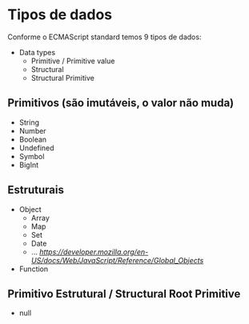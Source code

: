 # Tipos de dados

Conforme o ECMAScript standard temos 9 tipos de dados:

* Data types
  * Primitive / Primitive value
  * Structural
  * Structural Primitive

## Primitivos (são imutáveis, o valor não muda)

* String
* Number
* Boolean
* Undefined
* Symbol
* BigInt

## Estruturais

* Object
  * Array
  * Map
  * Set
  * Date
  * ... *https://developer.mozilla.org/en-US/docs/Web/JavaScript/Reference/Global_Objects*
* Function

## Primitivo Estrutural / Structural Root Primitive

* null